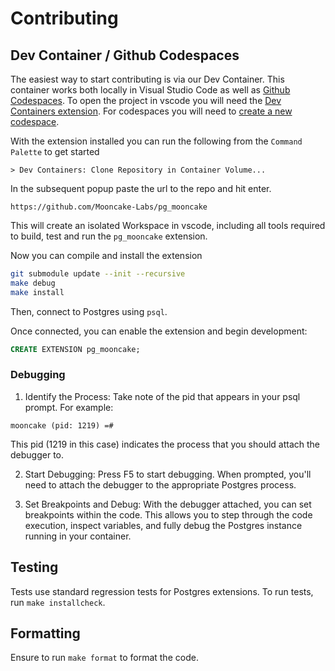 # Contributing

## Dev Container / Github Codespaces
The easiest way to start contributing is via our Dev Container. This container works both locally in Visual Studio Code as well as [Github Codespaces](https://github.com/features/codespaces). To open the project in vscode you will need the [Dev Containers extension](https://marketplace.visualstudio.com/items?itemName=ms-vscode-remote.remote-containers). For codespaces you will need to [create a new codespace](https://codespace.new/Mooncake-Labs/pg_mooncake).

With the extension installed you can run the following from the `Command Palette` to get started
```
> Dev Containers: Clone Repository in Container Volume...
```

In the subsequent popup paste the url to the repo and hit enter.
```
https://github.com/Mooncake-Labs/pg_mooncake
```

This will create an isolated Workspace in vscode, including all tools required to build, test and run the `pg_mooncake` extension.

Now you can compile and install the extension
```bash
git submodule update --init --recursive
make debug
make install
```
Then, connect to Postgres using `psql`.

Once connected, you can enable the extension and begin development:
```sql
CREATE EXTENSION pg_mooncake;
```

### Debugging
1. Identify the Process: Take note of the pid that appears in your psql prompt. For example:
```
mooncake (pid: 1219) =#
```
This pid (1219 in this case) indicates the process that you should attach the debugger to.

2. Start Debugging: Press F5 to start debugging. When prompted, you'll need to attach the debugger to the appropriate Postgres process.

3. Set Breakpoints and Debug: With the debugger attached, you can set breakpoints within the code. This allows you to step through the code execution, inspect variables, and fully debug the Postgres instance running in your container.

## Testing
Tests use standard regression tests for Postgres extensions. To run tests, run `make installcheck`.

## Formatting
Ensure to run `make format` to format the code.
